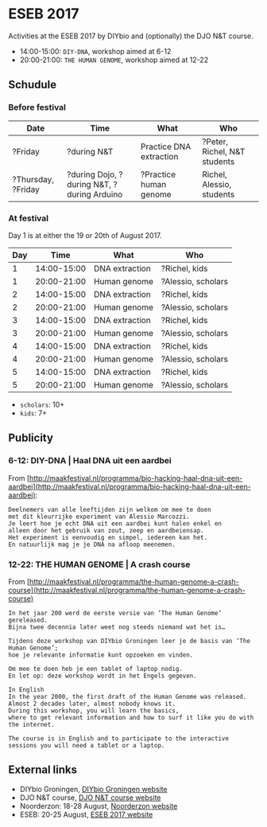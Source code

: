 # ESEB 2017

Activities at the ESEB 2017 by DIYbio and (optionally) the DJO N&T course.

 * 14:00-15:00: `DIY-DNA`, workshop aimed at 6-12
 * 20:00-21:00: `THE HUMAN GENOME`, workshop aimed at 12-22

## Schudule

### Before festival

Date|Time|What|Who
---|---|---|---
?Friday|?during N&T|Practice DNA extraction|?Peter, Richel, N&T students
?Thursday, ?Friday|?during Dojo, ?during N&T, ?during Arduino|?Practice human genome|Richel, Alessio, students

### At festival
Day 1 is at either the 19 or 20th of August 2017.

Day|Time|What|Who
---|---|---|---
1|14:00-15:00|DNA extraction|?Richel, kids
1|20:00-21:00|Human genome|?Alessio, scholars
2|14:00-15:00|DNA extraction|?Richel, kids
2|20:00-21:00|Human genome|?Alessio, scholars
3|14:00-15:00|DNA extraction|?Richel, kids
3|20:00-21:00|Human genome|?Alessio, scholars
4|14:00-15:00|DNA extraction|?Richel, kids
4|20:00-21:00|Human genome|?Alessio, scholars
5|14:00-15:00|DNA extraction|?Richel, kids
5|20:00-21:00|Human genome|?Alessio, scholars

 * `scholars`: 10+
 * `kids`: 7+

## Publicity

### 6-12: DIY-DNA | Haal DNA uit een aardbei

From [http://maakfestival.nl/programma/bio-hacking-haal-dna-uit-een-aardbei](http://maakfestival.nl/programma/bio-hacking-haal-dna-uit-een-aardbei):

```
Deelnemers van alle leeftijden zijn welkom om mee te doen 
met dit kleurrijke experiment van Alessio Marcozzi. 
Je leert hoe je echt DNA uit een aardbei kunt halen enkel en 
alleen door het gebruik van zout, zeep en aardbeiensap. 
Het experiment is eenvoudig en simpel, iedereen kan het. 
En natuurlijk mag je je DNA na afloop meenemen.
```

### 12-22: THE HUMAN GENOME | A crash course

From [http://maakfestival.nl/programma/the-human-genome-a-crash-course](http://maakfestival.nl/programma/the-human-genome-a-crash-course)

```
In het jaar 200 werd de eerste versie van ‘The Human Genome’ gereleased. 
Bijna twee decennia later weet nog steeds niemand wat het is…

Tijdens deze workshop van DIYbio Groningen leer je de basis van ‘The Human Genome’; 
hoe je relevante informatie kunt opzoeken en vinden. 

Om mee te doen heb je een tablet of laptop nodig. 
En let op: deze workshop wordt in het Engels gegeven.

In English
In the year 2000, the first draft of the Human Genome was released. 
Almost 2 decades later, almost nobody knows it. 
During this workshop, you will learn the basics, 
where to get relevant information and how to surf it like you do with the internet.

The course is in English and to participate to the interactive sessions you will need a tablet or a laptop.
```

## External links

 * DIYbio Groningen, [DIYbio Groningen website](http://www.diybiogroningen.org/)
 * DJO N&T course, [DJO N&T course website](https://github.com/dpstruwe/N-T-cursus-DJOG)
 * Noorderzon: 18-28 August, [Noorderzon website](https://www.noorderzon.nl/)
 * ESEB: 20-25 August, [ESEB 2017 website](http://www.eseb2017.nl/home/)

